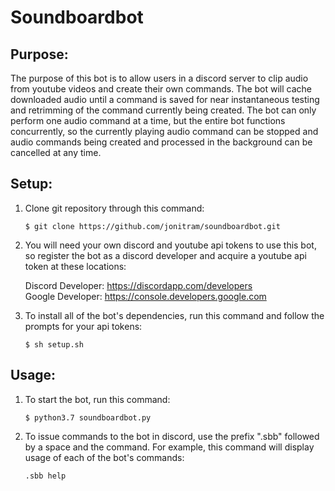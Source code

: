 # Soundboardbot 

## Purpose: 

The purpose of this bot is to allow users in a discord server to clip audio from youtube videos and create their own commands. The bot will cache downloaded audio until a command is saved for near instantaneous testing and retrimming of the command currently being created. The bot can only perform one audio command at a time, but the entire bot functions concurrently, so the currently playing audio command can be stopped and audio commands being created and processed in the background can be cancelled at any time.

## Setup: 

1. Clone git repository through this command: 
 
    `$ git clone https://github.com/jonitram/soundboardbot.git` 
 
2. You will need your own discord and youtube api tokens to use this bot, so register the bot as a discord developer and acquire a youtube api token at these locations: 
 
    Discord Developer: https://discordapp.com/developers  
    Google Developer: https://console.developers.google.com 
 
3. To install all of the bot's dependencies, run this command and follow the prompts for your api tokens: 
 
    `$ sh setup.sh` 
 
## Usage: 

1. To start the bot, run this command: 
 
    `$ python3.7 soundboardbot.py` 
 
2. To issue commands to the bot in discord, use the prefix ".sbb" followed by a space and the command. For example, this command will display usage of each of the bot's commands: 
 
    `.sbb help` 

